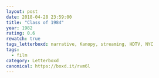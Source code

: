 ```yaml
---
layout: post 
date: 2018-04-28 23:59:00
title: "Class of 1984"
year: 1982
rating: 0.6
rewatch: true
tags_letterboxd: narrative, Kanopy, streaming, HDTV, NYC
tags:
  - film
category: Letterboxd
canonical: https://boxd.it/rvm6l
---
```

